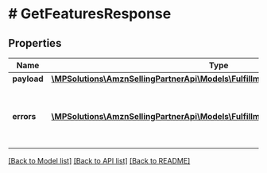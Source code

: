 # # GetFeaturesResponse

## Properties

Name | Type | Description | Notes
------------ | ------------- | ------------- | -------------
**payload** | [**\MPSolutions\AmznSellingPartnerApi\Models\FulfillmentOutbound\GetFeaturesResult**](GetFeaturesResult.md) |  | [optional]
**errors** | [**\MPSolutions\AmznSellingPartnerApi\Models\FulfillmentOutbound\Error[]**](Error.md) | A list of error responses returned when a request is unsuccessful. | [optional]

[[Back to Model list]](../../README.md#models) [[Back to API list]](../../README.md#endpoints) [[Back to README]](../../README.md)
